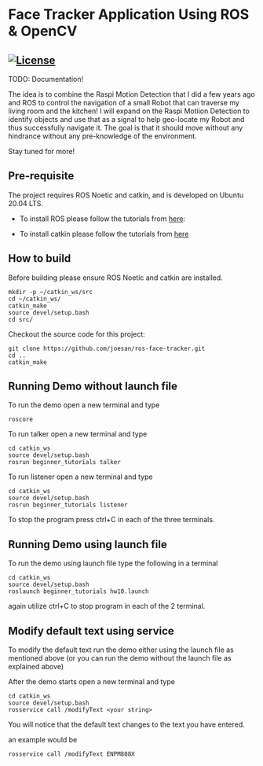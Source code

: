 # Face Tracker Application Using ROS & OpenCV
[![License](https://img.shields.io/badge/License-BSD%203--Clause-blue.svg)](https://opensource.org/licenses/BSD-3-Clause)
---

TODO: Documentation!

The idea is to combine the Raspi Motion Detection that I did a few years ago and ROS to control the navigation of a small Robot that can traverse my living room and the kitchen! I will expand on the Raspi Motiion Detection to identify objects and use that as a signal to help geo-locate my Robot and thus successfully navigate it. The goal is that it should move without any hindrance without any pre-knowledge of the environment.

Stay tuned for more!

## Pre-requisite
The project requires ROS Noetic and catkin, and is developed on Ubuntu 20.04 LTS.

- To install ROS please follow the tutorials from [here](http://wiki.ros.org/action/fullsearch/ROS/Tutorials): 

- To install catkin please follow the tutorials from [here](http://wiki.ros.org/catkin?distro=indigo#Installing_catkin)

## How to build
Before building please ensure ROS Noetic and catkin are installed.  
```
mkdir -p ~/catkin_ws/src
cd ~/catkin_ws/
catkin_make
source devel/setup.bash
cd src/
```

Checkout the source code for this project:

```
git clone https://github.com/joesan/ros-face-tracker.git
cd ..
catkin_make
```

## Running Demo without launch file
To run the demo open a new terminal and type
```
roscore
```

To run talker open a new terminal and type
```
cd catkin_ws
source devel/setup.bash
rosrun beginner_tutorials talker
```

To run listener open a new terminal and type
```
cd catkin_ws
source devel/setup.bash
rosrun beginner_tutorials listener
```
To stop the program press ctrl+C in each of the three terminals.

## Running Demo using launch file
To run the demo using launch file type the following in a terminal
```
cd catkin_ws
source devel/setup.bash
roslaunch beginner_tutorials hw10.launch
```

again utilize ctrl+C to stop program in each of the 2 terminal.

## Modify default text using service
To modify the default text run the demo either using the launch file as mentioned above (or you can run the demo without the launch file as explained above)

After the demo starts open a new terminal and type
```
cd catkin_ws
source devel/setup.bash
rosservice call /modifyText <your string>
```

You will notice that the default text changes to the text you have entered.

an example would be
```
rosservice call /modifyText ENPM808X
```
